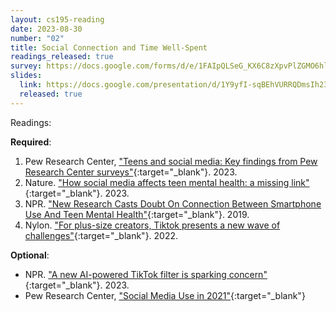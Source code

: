 ```yaml
---
layout: cs195-reading
date: 2023-08-30
number: "02"
title: Social Connection and Time Well-Spent
readings_released: true
survey: https://docs.google.com/forms/d/e/1FAIpQLSeG_KX6C8zXpvPlZGMO6hlaa4nCjTo-JCYhvTyIvVLQgQy6fQ/viewform?usp=sf_link
slides:
  link: https://docs.google.com/presentation/d/1Y9yfI-sqBEhVURRQDmsIh23PcFKJx100CFmW98mYjj0/edit?usp=sharing
  released: true
---
```


<!--**Please fill out the [Weekly Survey 02]({{page.survey}}) by Monday 01/23 11:59pm PT.**-->

Readings:

**Required**:
1. Pew Research Center, ["Teens and social media: Key findings from Pew Research Center surveys"](https://www.pewresearch.org/short-reads/2023/04/24/teens-and-social-media-key-findings-from-pew-research-center-surveys/){:target="\_blank"}. 2023.
2. Nature. ["How social media affects teen mental health: a missing link"](https://www.nature.com/articles/d41586-023-00402-9){:target="\_blank"}. 2023.
3. NPR. ["New Research Casts Doubt On Connection Between Smartphone Use And Teen Mental Health"](https://www.npr.org/2019/08/19/752529380/new-research-casts-doubt-on-connection-between-smartphone-use-and-teen-mental-he){:target="\_blank"}. 2019.
4. Nylon. ["For plus-size creators, Tiktok presents a new wave of challenges"](https://www.nylon.com/life/tiktok-body-positivity-plus-size-creators){:target="\_blank"}. 2022.

**Optional**:
* NPR. ["A new AI-powered TikTok filter is sparking concern"](https://www.npr.org/2023/03/08/1162022249/a-new-ai-powered-tiktok-filter-is-sparking-concern){:target="\_blank"}. 2023.
* Pew Research Center, ["Social Media Use in 2021"](https://www.pewresearch.org/internet/2021/04/07/social-media-use-in-2021/){:target="\_blank"}
